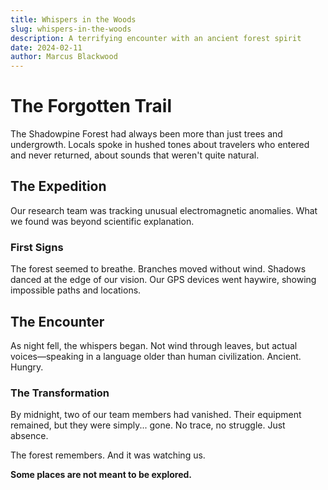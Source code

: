 ```yaml
---
title: Whispers in the Woods
slug: whispers-in-the-woods
description: A terrifying encounter with an ancient forest spirit
date: 2024-02-11
author: Marcus Blackwood
---
```


# The Forgotten Trail

The Shadowpine Forest had always been more than just trees and undergrowth. Locals spoke in hushed tones about travelers who entered and never returned, about sounds that weren't quite natural.

## The Expedition

Our research team was tracking unusual electromagnetic anomalies. What we found was beyond scientific explanation.

### First Signs

The forest seemed to breathe. Branches moved without wind. Shadows danced at the edge of our vision. Our GPS devices went haywire, showing impossible paths and locations.

## The Encounter

As night fell, the whispers began. Not wind through leaves, but actual voices—speaking in a language older than human civilization. Ancient. Hungry.

### The Transformation

By midnight, two of our team members had vanished. Their equipment remained, but they were simply... gone. No trace, no struggle. Just absence.

The forest remembers. And it was watching us.

**Some places are not meant to be explored.**
